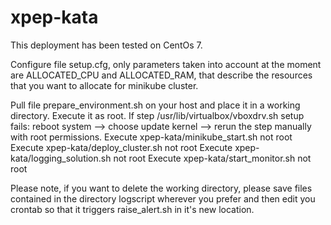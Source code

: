 # xpep-kata
This deployment has been tested on CentOs 7.

Configure file setup.cfg, only parameters taken into account at the moment are ALLOCATED_CPU and ALLOCATED_RAM, that describe the resources that you want to allocate for minikube cluster.

Pull file prepare_environment.sh on your host and place it in a working directory.
Execute it as root.
If step /usr/lib/virtualbox/vboxdrv.sh setup fails:
reboot system --> choose update kernel --> rerun the step manually with root permissions.
Execute xpep-kata/minikube_start.sh not root
Execute xpep-kata/deploy_cluster.sh not root
Execute xpep-kata/logging_solution.sh not root
Execute xpep-kata/start_monitor.sh not root

Please note, if you want to delete the working directory, please save files contained in the directory logscript wherever you prefer and then edit you crontab so that it triggers raise_alert.sh in it's new location.
